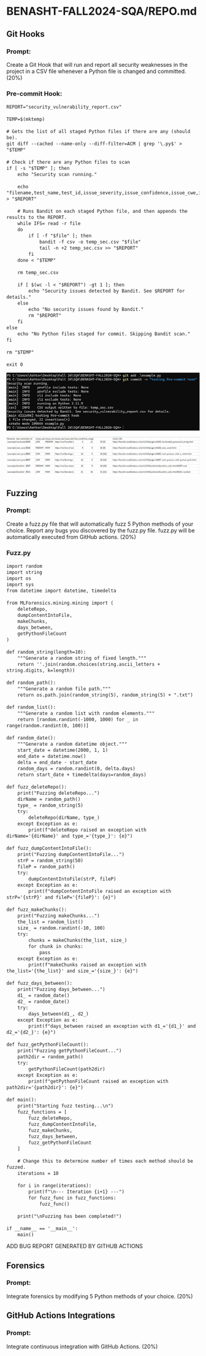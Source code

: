 # BENASHT-FALL2024-SQA/REPO.md

## Git Hooks
### Prompt:

Create a Git Hook that will run and report all security weaknesses in the project in a CSV file whenever a Python file is changed and committed. (20%)

### Pre-commit Hook:
```
REPORT="security_vulnerability_report.csv"

TEMP=$(mktemp)

# Gets the list of all staged Python files if there are any (should be).
git diff --cached --name-only --diff-filter=ACM | grep '\.py$' > "$TEMP"

# Check if there are any Python files to scan
if [ -s "$TEMP" ]; then
    echo "Security scan running."

    echo "filename,test_name,test_id,issue_severity,issue_confidence,issue_cwe,issue_text,line_number,line_range,,,more_info" > "$REPORT"

    # Runs Bandit on each staged Python file, and then appends the results to the REPORT.
    while IFS= read -r file
    do
        if [ -f "$file" ]; then
            bandit -f csv -o temp_sec.csv "$file"
            tail -n +2 temp_sec.csv >> "$REPORT"
        fi
    done < "$TEMP"

    rm temp_sec.csv

    if [ $(wc -l < "$REPORT") -gt 1 ]; then
        echo "Security issues detected by Bandit. See $REPORT for details."
    else
        echo "No security issues found by Bandit."
        rm "$REPORT"
    fi
else
    echo "No Python files staged for commit. Skipping Bandit scan."
fi

rm "$TEMP"

exit 0
```
    
![alt text](Hooks/image.png)

![alt text](Hooks/image-1.png)


## Fuzzing

### Prompt:

Create a fuzz.py file that will automatically fuzz 5 Python methods of your choice. Report any bugs you discovered by the fuzz.py file. fuzz.py will be automatically executed from GitHub actions. (20%)

### Fuzz.py
```
import random
import string
import os
import sys
from datetime import datetime, timedelta

from MLForensics.mining.mining import (
    deleteRepo,
    dumpContentIntoFile,
    makeChunks,
    days_between,
    getPythonFileCount
)

def random_string(length=10):
    """Generate a random string of fixed length."""
    return ''.join(random.choices(string.ascii_letters + string.digits, k=length))

def random_path():
    """Generate a random file path."""
    return os.path.join(random_string(5), random_string(5) + ".txt")

def random_list():
    """Generate a random list with random elements."""
    return [random.randint(-1000, 1000) for _ in range(random.randint(0, 100))]

def random_date():
    """Generate a random datetime object."""
    start_date = datetime(2000, 1, 1)
    end_date = datetime.now()
    delta = end_date - start_date
    random_days = random.randint(0, delta.days)
    return start_date + timedelta(days=random_days)

def fuzz_deleteRepo():
    print("Fuzzing deleteRepo...")
    dirName = random_path()
    type_ = random_string(5)
    try:
        deleteRepo(dirName, type_)
    except Exception as e:
        print(f"deleteRepo raised an exception with dirName='{dirName}' and type_='{type_}': {e}")

def fuzz_dumpContentIntoFile():
    print("Fuzzing dumpContentIntoFile...")
    strP = random_string(50)
    fileP = random_path()
    try:
        dumpContentIntoFile(strP, fileP)
    except Exception as e:
        print(f"dumpContentIntoFile raised an exception with strP='{strP}' and fileP='{fileP}': {e}")

def fuzz_makeChunks():
    print("Fuzzing makeChunks...")
    the_list = random_list()
    size_ = random.randint(-10, 100)
    try:
        chunks = makeChunks(the_list, size_)
        for chunk in chunks:
            pass
    except Exception as e:
        print(f"makeChunks raised an exception with the_list='{the_list}' and size_='{size_}': {e}")

def fuzz_days_between():
    print("Fuzzing days_between...")
    d1_ = random_date()
    d2_ = random_date()
    try:
        days_between(d1_, d2_)
    except Exception as e:
        print(f"days_between raised an exception with d1_='{d1_}' and d2_='{d2_}': {e}")

def fuzz_getPythonFileCount():
    print("Fuzzing getPythonFileCount...")
    path2dir = random_path()
    try:
        getPythonFileCount(path2dir)
    except Exception as e:
        print(f"getPythonFileCount raised an exception with path2dir='{path2dir}': {e}")

def main():
    print("Starting fuzz testing...\n")
    fuzz_functions = [
        fuzz_deleteRepo,
        fuzz_dumpContentIntoFile,
        fuzz_makeChunks,
        fuzz_days_between,
        fuzz_getPythonFileCount
    ]

    # Change this to determine number of times each method should be fuzzed.
    iterations = 10

    for i in range(iterations):
        print(f"\n--- Iteration {i+1} ---")
        for fuzz_func in fuzz_functions:
            fuzz_func()

    print("\nFuzzing has been completed!")

if __name__ == '__main__':
    main()
```

ADD BUG REPORT GENERATED BY GITHUB ACTIONS

## Forensics

### Prompt:

Integrate forensics by modifying 5 Python methods of your choice. (20%)


## GitHub Actions Integrations

### Prompt:

Integrate continuous integration with GitHub Actions. (20%)


